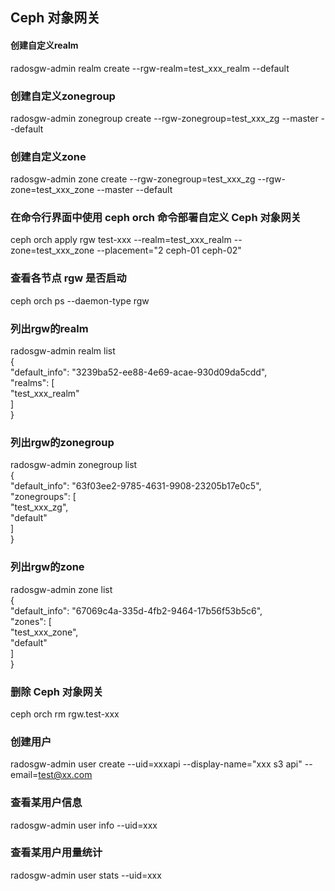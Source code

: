 ## Ceph 对象网关

#### 创建自定义realm
radosgw-admin realm create --rgw-realm=test_xxx_realm --default<br>
### 创建自定义zonegroup
radosgw-admin zonegroup create --rgw-zonegroup=test_xxx_zg --master --default<br>
### 创建自定义zone
radosgw-admin zone create --rgw-zonegroup=test_xxx_zg --rgw-zone=test_xxx_zone --master --default<br>
### 在命令行界面中使用 ceph orch 命令部署自定义 Ceph 对象网关
ceph orch apply rgw test-xxx --realm=test_xxx_realm --zone=test_xxx_zone --placement="2 ceph-01 ceph-02"<br>

### 查看各节点 rgw 是否启动
ceph orch ps --daemon-type rgw

### 列出rgw的realm<br>
radosgw-admin realm list<br>
{<br>
    "default_info": "3239ba52-ee88-4e69-acae-930d09da5cdd",<br>
    "realms": [<br>
        "test_xxx_realm"<br>
    ]<br>
}<br>

### 列出rgw的zonegroup<br>
radosgw-admin zonegroup list<br> 
{<br>
    "default_info": "63f03ee2-9785-4631-9908-23205b17e0c5",<br>
    "zonegroups": [<br>
        "test_xxx_zg",<br>
        "default"<br>
    ]<br>
}<br>

### 列出rgw的zone<br>
radosgw-admin zone list<br> 
{<br>
    "default_info": "67069c4a-335d-4fb2-9464-17b56f53b5c6",<br>
    "zones": [<br>
        "test_xxx_zone",<br>
        "default"<br>
    ]<br>
}<br>

### 删除 Ceph 对象网关
ceph orch rm rgw.test-xxx<br>

### 创建用户
radosgw-admin user create --uid=xxxapi --display-name="xxx s3 api" --email=test@xx.com


### 查看某用户信息
radosgw-admin user info --uid=xxx

### 查看某用户用量统计
radosgw-admin user stats --uid=xxx

